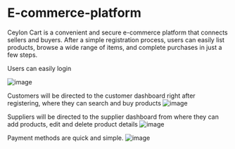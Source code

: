 # E-commerce-platform
Ceylon Cart is a convenient and secure e-commerce platform that connects sellers and buyers. After a simple registration process, users can easily list products, browse a wide range of items, and complete purchases in just a few steps.

Users can easily login

![image](https://github.com/user-attachments/assets/af5a5c5b-3cd3-473e-8e9c-9396010c5e4c)

Customers will be directed to the customer dashboard right after registering, where they can search and buy products
![image](https://github.com/user-attachments/assets/bc11c8ae-8f87-4b87-a782-f683f57311ba)

Suppliers will be directed to the supplier dashboard from where they can add products, edit and delete product details
![image](https://github.com/user-attachments/assets/fcaf783a-2b33-4948-9c1a-80777162fa00)

Payment methods are quick and simple. 
![image](https://github.com/user-attachments/assets/764a8827-db8c-45d6-bfa2-20f0ea687111)
